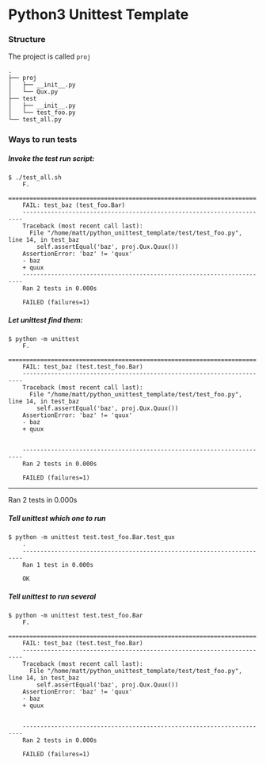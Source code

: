 # Python3 Unittest Template

### Structure

The project is called `proj`

    .
    ├── proj
    │   ├── __init__.py
    │   └── Qux.py
    ├── test
    │   ├── __init__.py
    │   └── test_foo.py
    └── test_all.py

### Ways to run tests

##### Invoke the test run script:

    $ ./test_all.sh
        F.
        ======================================================================
        FAIL: test_baz (test_foo.Bar)
        ----------------------------------------------------------------------
        Traceback (most recent call last):
          File "/home/matt/python_unittest_template/test/test_foo.py", line 14, in test_baz
            self.assertEqual('baz', proj.Qux.Quux())
        AssertionError: 'baz' != 'quux'
        - baz
        + quux
        ----------------------------------------------------------------------
        Ran 2 tests in 0.000s

        FAILED (failures=1)

##### Let unittest find them:

    $ python -m unittest
        F.
        ======================================================================
        FAIL: test_baz (test.test_foo.Bar)
        ----------------------------------------------------------------------
        Traceback (most recent call last):
          File "/home/matt/python_unittest_template/test/test_foo.py", line 14, in test_baz
            self.assertEqual('baz', proj.Qux.Quux())
        AssertionError: 'baz' != 'quux'
        - baz
        + quux


        ----------------------------------------------------------------------
        Ran 2 tests in 0.000s

        FAILED (failures=1)

----------------------------------------------------------------------
Ran 2 tests in 0.000s


##### Tell unittest which one to run

    $ python -m unittest test.test_foo.Bar.test_qux
        .
        ----------------------------------------------------------------------
        Ran 1 test in 0.000s

        OK

##### Tell unittest to run several

    $ python -m unittest test.test_foo.Bar
        F.
        ======================================================================
        FAIL: test_baz (test.test_foo.Bar)
        ----------------------------------------------------------------------
        Traceback (most recent call last):
          File "/home/matt/python_unittest_template/test/test_foo.py", line 14, in test_baz
            self.assertEqual('baz', proj.Qux.Quux())
        AssertionError: 'baz' != 'quux'
        - baz
        + quux


        ----------------------------------------------------------------------
        Ran 2 tests in 0.000s

        FAILED (failures=1)


